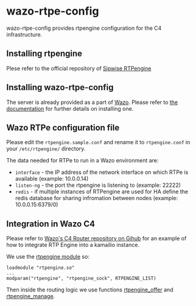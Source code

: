 # wazo-rtpe-config

wazo-rtpe-config provides rtpengine configuration for the C4 infrastructure.

## Installing rtpengine
Plese refer to the official repository of [Sipwise RTPengine](https://github.com/sipwise/rtpengine)

## Installing wazo-rtpe-config

The server is already provided as a part of [Wazo](http://documentation.wazo.community).
Please refer to [the documentation](http://documentation.wazo.community/en/stable/installation/installsystem.html) for
further details on installing one.

## Wazo RTPe configuration file
Please edit the `rtpengine.sample.conf` and rename it to `rtpengine.conf` in your `/etc/rtpengine/` directory.

The data needed for RTPe to run in a Wazo environment are:
* `interface` - the IP address of the network interface on which RTPe is available (example: 10.0.0.14)
* `listen-ng` - the port the rtpengine is listening to (example: 22222)
* `redis` - if multiple instances of RTPengine are used for HA define the redis database for sharing infromation between nodes (example: 10.0.0.15:6379/0)

## Integration in Wazo C4
Please refer to [Wazo's C4 Router repository on Gihub](https://github.com/wazo-platform/wazo-c4-router) for an example of how to integrate RTP Engine into a kamailio instance.

We use the [rtpengine module](https://www.kamailio.org/docs/modules/5.2.x/modules/rtpengine.html) so:
```
loadmodule "rtpengine.so"
...
modparam("rtpengine", "rtpengine_sock", RTPENGINE_LIST)
```
Then inside the routing logic we use functions [rtpengine_offer](https://www.kamailio.org/docs/modules/5.2.x/modules/rtpengine.html#rtpengine.f.rtpengine_offer) and [rtpengine_manage](https://www.kamailio.org/docs/modules/5.2.x/modules/rtpengine.html#rtpengine.f.rtpengine_manage).
